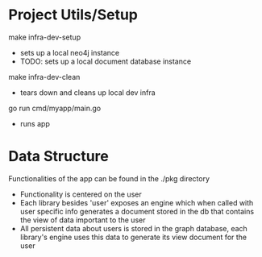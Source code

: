 <h1>Project Utils/Setup</h1>
<p>make infra-dev-setup</p>
 <ul>
  <li>sets up a local neo4j instance</li>
  <li>TODO: sets up a local document database instance</li>
</ul>
<p>make infra-dev-clean</p>
 <ul>
  <li>tears down and cleans up local dev infra</li>
</ul>  
<p>go run cmd/myapp/main.go</p>
 <ul>
  <li>runs app</li>
</ul>  

<h1>Data Structure</h1>
<p>Functionalities of the app can be found in the ./pkg directory</p>
 <ul>
  <li>Functionality is centered on the user</li>
  <li>Each library besides 'user' exposes an engine which when called with user specific info generates a document stored in the db that contains the view of data important to the user</li>
  <li>All persistent data about users is stored in the graph database, each library's engine uses this data to generate its view document for the user</li>
</ul>  